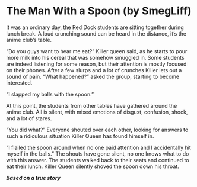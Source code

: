 # The Man With a Spoon (by SmegLiff)

It was an ordinary day, the Red Dock students are sitting together during lunch break. A loud crunching sound can be heard in the distance, it’s the anime club’s table.

“Do you guys want to hear me eat?” Killer queen said, as he starts to pour more milk into his cereal that was somehow smuggled in. Some students are indeed listening for some reason, but their attention is mostly focused on their phones. After a few slurps and a lot of crunches Killer lets out a sound of pain. “What happened?” asked the group, starting to become interested.

“I slapped my balls with the spoon.”

At this point, the students from other tables have gathered around the anime club. All is silent, with mixed emotions of disgust, confusion, shock, and a lot of stares.

“You did what?” Everyone shouted over each other, looking for answers to such a ridiculous situation Killer Queen has found himself in.

“I flailed the spoon around when no one paid attention and I accidentally hit myself in the balls.” The shouts have gone silent, no one knows what to do with this answer. The students walked back to their seats and continued to eat their lunch. Killer Queen silently shoved the spoon down his throat.

__*Based on a true story*__
